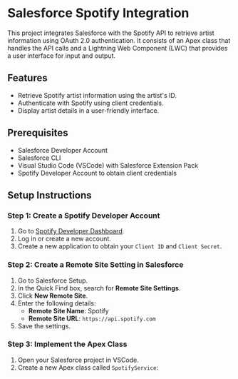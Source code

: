 # Salesforce Spotify Integration

This project integrates Salesforce with the Spotify API to retrieve artist information using OAuth 2.0 authentication. It consists of an Apex class that handles the API calls and a Lightning Web Component (LWC) that provides a user interface for input and output.

## Features

- Retrieve Spotify artist information using the artist's ID.
- Authenticate with Spotify using client credentials.
- Display artist details in a user-friendly interface.

## Prerequisites

- Salesforce Developer Account
- Salesforce CLI
- Visual Studio Code (VSCode) with Salesforce Extension Pack
- Spotify Developer Account to obtain client credentials

## Setup Instructions

### Step 1: Create a Spotify Developer Account

1. Go to [Spotify Developer Dashboard](https://developer.spotify.com/dashboard/).
2. Log in or create a new account.
3. Create a new application to obtain your `Client ID` and `Client Secret`.

### Step 2: Create a Remote Site Setting in Salesforce

1. Go to Salesforce Setup.
2. In the Quick Find box, search for **Remote Site Settings**.
3. Click **New Remote Site**.
4. Enter the following details:
   - **Remote Site Name**: Spotify
   - **Remote Site URL**: `https://api.spotify.com`
5. Save the settings.

### Step 3: Implement the Apex Class

1. Open your Salesforce project in VSCode.
2. Create a new Apex class called `SpotifyService`:
